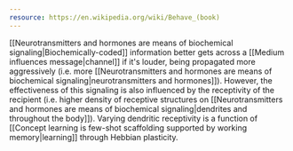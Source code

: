 ```yaml
---
resource: https://en.wikipedia.org/wiki/Behave_(book)
---
```


[[Neurotransmitters and hormones are means of biochemical signaling|Biochemically-coded]] information better gets across a [[Medium influences message|channel]] if it's louder, being propagated more aggressively (i.e. more [[Neurotransmitters and hormones are means of biochemical signaling|neurotransmitters and hormones]]). However, the effectiveness of this signaling is also influenced by the receptivity of the recipient (i.e. higher density of receptive structures on [[Neurotransmitters and hormones are means of biochemical signaling|dendrites and throughout the body]]). Varying dendritic receptivity is a function of [[Concept learning is few-shot scaffolding supported by working memory|learning]] through Hebbian plasticity.